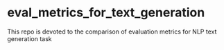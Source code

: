 # eval_metrics_for_text_generation
This repo is devoted to the comparison of evaluation metrics for NLP text generation task

